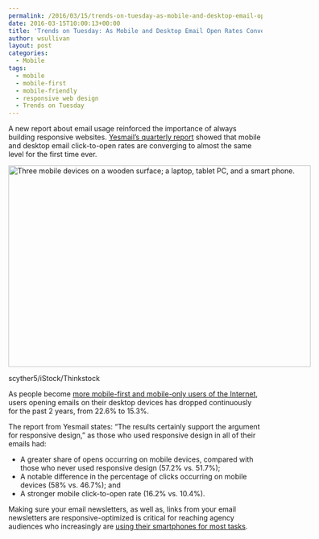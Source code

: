 ```yaml
---
permalink: /2016/03/15/trends-on-tuesday-as-mobile-and-desktop-email-open-rates-converge-responsive-sites-are-crucial/
date: 2016-03-15T10:00:13+00:00
title: 'Trends on Tuesday: As Mobile and Desktop Email Open Rates Converge, Responsive Sites Are Crucial'
author: wsullivan
layout: post
categories:
  - Mobile
tags:
  - mobile
  - mobile-first
  - mobile-friendly
  - responsive web design
  - Trends on Tuesday
---
```


A new report about email usage reinforced the importance of always building responsive websites. [Yesmail&#8217;s quarterly report](http://www.marketingcharts.com/online/responsive-design-seen-key-as-mobile-and-desktop-email-cto-rates-converge-66262/?utm_campaign=rssfeed&utm_source=mc&utm_medium=textlink) showed that mobile and desktop email click-to-open rates are converging to almost the same level for the first time ever.

<div id="attachment_346151" style="width: 610px" class="wp-caption aligncenter">
  <img class="size-full wp-image-346151" src="https://s3.amazonaws.com/sitesusa/wp-content/uploads/sites/212/2016/03/600-x-400-Laptop-Tablet-PC-Smart-Phone-scyther5-iStock-Thinkstock-479312924.jpg" alt="Three mobile devices on a wooden surface; a laptop, tablet PC, and a smart phone." width="600" height="400" />
  
  <p class="wp-caption-text">
    scyther5/iStock/Thinkstock
  </p>
</div>

As people become [more mobile-first and mobile-only users of the Internet](https://www.digitalgov.gov/2016/01/05/trends-on-tuesday-mobile-only-u-s-audiences-grow-while-broadband-usage-drops/), users opening emails on their desktop devices has dropped continuously for the past 2 years, from 22.6% to 15.3%.

The report from Yesmail states: &#8220;The results certainly support the argument for responsive design,&#8221; as those who used responsive design in all of their emails had:

  * A greater share of opens occurring on mobile devices, compared with those who never used responsive design (57.2% vs. 51.7%);
  * A notable difference in the percentage of clicks occurring on mobile devices (58% vs. 46.7%); and
  * A stronger mobile click-to-open rate (16.2% vs. 10.4%).

Making sure your email newsletters, as well as, links from your email newsletters are responsive-optimized is critical for reaching agency audiences who increasingly are [using their smartphones for most tasks](https://www.digitalgov.gov/2015/03/10/trends-on-tuesday-more-time-consuming-complex-tasks-on-mobile-platforms/).